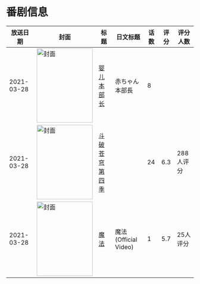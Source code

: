 # 番剧信息

|放送日期|封面|标题|日文标题|话数|评分|评分人数|
|---|---|---|---|---|---|---|
|2021-03-28|<img src="https://lain.bgm.tv/pic/cover/c/ba/61/331786_7znM8.jpg" alt="封面" style="width:150px;height:200px;object-fit:cover;">|[婴儿本部长](https://bangumi.tv/subject/331786)|赤ちゃん本部長|8|||
|2021-03-28|<img src="https://lain.bgm.tv/pic/cover/c/85/62/291650_0yU2y.jpg" alt="封面" style="width:150px;height:200px;object-fit:cover;">|[斗破苍穹 第四季](https://bangumi.tv/subject/291650)||24|6.3|288人评分|
|2021-03-28|<img src="https://lain.bgm.tv/pic/cover/c/1f/b9/331725_pqMH8.jpg" alt="封面" style="width:150px;height:200px;object-fit:cover;">|[魔法](https://bangumi.tv/subject/331725)|魔法 (Official Video)|1|5.7|25人评分|
